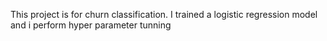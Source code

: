 This project is for churn classification.
I trained a logistic regression model and i perform hyper parameter tunning
